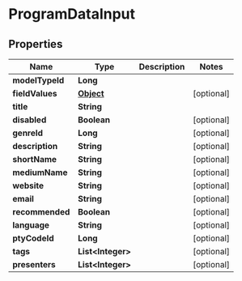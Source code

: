 

# ProgramDataInput

## Properties

Name | Type | Description | Notes
------------ | ------------- | ------------- | -------------
**modelTypeId** | **Long** |  | 
**fieldValues** | [**Object**](.md) |  |  [optional]
**title** | **String** |  | 
**disabled** | **Boolean** |  |  [optional]
**genreId** | **Long** |  |  [optional]
**description** | **String** |  |  [optional]
**shortName** | **String** |  |  [optional]
**mediumName** | **String** |  |  [optional]
**website** | **String** |  |  [optional]
**email** | **String** |  |  [optional]
**recommended** | **Boolean** |  |  [optional]
**language** | **String** |  |  [optional]
**ptyCodeId** | **Long** |  |  [optional]
**tags** | **List&lt;Integer&gt;** |  |  [optional]
**presenters** | **List&lt;Integer&gt;** |  |  [optional]




